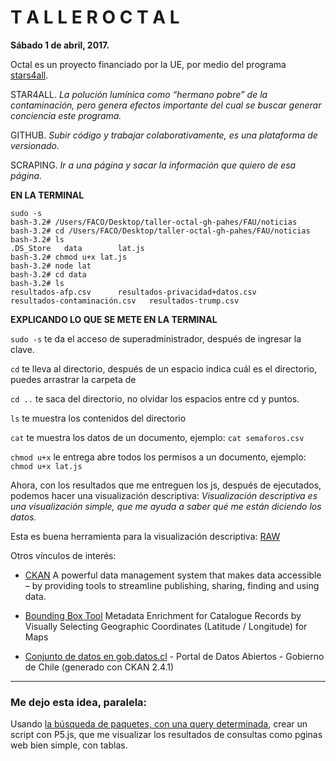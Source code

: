 # T A L L E R   O C T A L

**Sábado 1 de abril, 2017.**

Octal es un proyecto financiado por la UE, por medio del programa [stars4all](http://stars4all.eu).

STAR4ALL. *La polución lumínica como “hermano pobre” de la contaminación, pero genera efectos importante del cual se buscar generar conciencia este programa.*

GITHUB. *Subir código y trabajar colaborativamente, es una plataforma de versionado.* 

SCRAPING. *Ir a una página y sacar la información que quiero de esa página.*

**EN LA TERMINAL**

	sudo -s
	bash-3.2# /Users/FACO/Desktop/taller-octal-gh-pahes/FAU/noticias 
	bash-3.2# cd /Users/FACO/Desktop/taller-octal-gh-pahes/FAU/noticias
	bash-3.2# ls
	.DS_Store	data		lat.js
	bash-3.2# chmod u+x lat.js
	bash-3.2# node lat
	bash-3.2# cd data
	bash-3.2# ls
	resultados-afp.csv		resultados-privacidad+datos.csv
	resultados-contaminación.csv	resultados-trump.csv
	

**EXPLICANDO LO QUE SE METE EN LA TERMINAL**

`sudo -s` te da el acceso de superadministrador, después de ingresar la clave. 

`cd` te lleva al directorio, después de un espacio indica cuál es el directorio, puedes arrastrar la carpeta de

`cd ..` te saca del directorio, no olvidar los espacios entre cd y puntos.

`ls` te muestra los contenidos del directorio 

`cat` te muestra los datos de un documento, ejemplo: `cat semaforos.csv`

`chmod u+x` le entrega abre todos los permisos a un documento, ejemplo: `chmod u+x lat.js`

Ahora, con los resultados que me entreguen los js, después de ejecutados, podemos hacer una visualización descriptiva: *Visualización descriptiva es una visualización simple, que me ayuda a saber qué me están diciendo los datos.* 

Esta es buena herramienta para la visualización descriptiva: [RAW](http://app.rawgraphs.io/)

Otros vínculos de interés:

- [CKAN](https://ckan.org/) A powerful data management system that makes data accessible – by providing tools to streamline publishing, sharing, finding and using data.

- [Bounding Box Tool](http://boundingbox.klokantech.com/) Metadata Enrichment for Catalogue Records by Visually Selecting Geographic Coordinates (Latitude / Longitude) for Maps

- [Conjunto de datos en gob.datos.cl](http://datos.gob.cl/dataset) - Portal de Datos Abiertos - Gobierno de Chile (generado con CKAN 2.4.1)

- - - - - - - - - 

### Me dejo esta idea, paralela:

Usando [la búsqueda de paquetes, con una query determinada](http://datos.gob.cl/api/3/action/package_search?q=educacion), crear un script con P5.js, que me visualizar los resultados de consultas como pginas web bien simple, con tablas.
